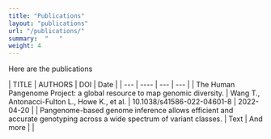 ```yaml
---
title: "Publications"
layout: "publications"
url: "/publications/"
summary:  "   "
weight: 4
---
```


Here are the publications
<div>
| TITLE       | AUTHORS     | DOI           | Date |
| ---         |    ----     |      ---      | ---  |
| The Human Pangenome Project: a global resource to map genomic diversity. | Wang T., Antonacci-Fulton L., Howe K., et al.       | 10.1038/s41586-022-04601-8  | 2022-04-20 |
| Pangenome-based genome inference allows efficient and accurate genotyping across a wide spectrum of variant classes.   | Text        | And more      |       |
<div>